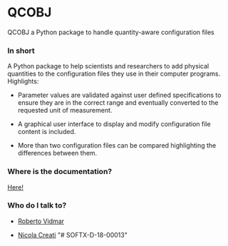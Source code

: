 # QCOBJ #
QCOBJ a Python package to handle quantity-aware configuration files

### In short ###
A Python package to help scientists and researchers to add physical quantities
to the configuration files they use in their computer programs.
Highlights:

* Parameter values are validated against user defined specifications to
  ensure they are in the correct range and eventually converted to the
  requested unit of measurement. 

* A graphical user interface to display and modify configuration file content
  is included.

* More than two configuration files can be compared highlighting the
  differences between them.

### Where is the documentation? ###

[Here!](https://bvidmar.bitbucket.io/qcobj/)

### Who do I talk to? ###

* [Roberto Vidmar](mailto:rvidmar@inogs.it)

* [Nicola Creati](mailto:ncreati@inogs.it)
"# SOFTX-D-18-00013" 
